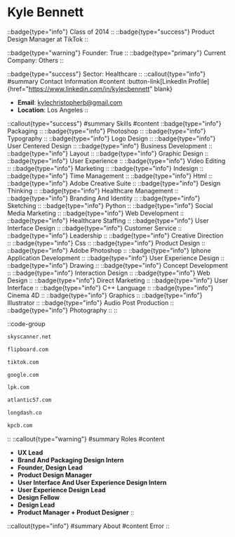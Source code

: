# Kyle Bennett
::badge{type="info"}
Class of 2014
::
::badge{type="success"}
Product Design Manager at TikTok
::

::badge{type="warning"}
Founder: True
::
::badge{type="primary"}
Current Company: Others
::

::badge{type="success"}
Sector: Healthcare
::
::callout{type="info"}
#summary
Contact Information
#content
:button-link[LinkedIn Profile]{href="https://www.linkedin.com/in/kylecbennett" blank}
- **Email**: kylechristopherb@gmail.com
- **Location**: Los Angeles
::

::callout{type="success"}
#summary
Skills
#content
::badge{type="info"}
Packaging
::
::badge{type="info"}
Photoshop
::
::badge{type="info"}
Typography
::
::badge{type="info"}
Logo Design
::
::badge{type="info"}
User Centered Design
::
::badge{type="info"}
Business Development
::
::badge{type="info"}
Layout
::
::badge{type="info"}
Graphic Design
::
::badge{type="info"}
User Experience
::
::badge{type="info"}
Video Editing
::
::badge{type="info"}
Marketing
::
::badge{type="info"}
Indesign
::
::badge{type="info"}
Time Management
::
::badge{type="info"}
Html
::
::badge{type="info"}
Adobe Creative Suite
::
::badge{type="info"}
Design Thinking
::
::badge{type="info"}
Healthcare Management
::
::badge{type="info"}
Branding And Identity
::
::badge{type="info"}
Sketching
::
::badge{type="info"}
Python
::
::badge{type="info"}
Social Media Marketing
::
::badge{type="info"}
Web Development
::
::badge{type="info"}
Healthcare Staffing
::
::badge{type="info"}
User Interface Design
::
::badge{type="info"}
Customer Service
::
::badge{type="info"}
Leadership
::
::badge{type="info"}
Creative Direction
::
::badge{type="info"}
Css
::
::badge{type="info"}
Product Design
::
::badge{type="info"}
Adobe Photoshop
::
::badge{type="info"}
Iphone Application Development
::
::badge{type="info"}
User Experience Design
::
::badge{type="info"}
Drawing
::
::badge{type="info"}
Concept Development
::
::badge{type="info"}
Interaction Design
::
::badge{type="info"}
Web Design
::
::badge{type="info"}
Direct Marketing
::
::badge{type="info"}
User Interface
::
::badge{type="info"}
C++ Language
::
::badge{type="info"}
Cinema 4D
::
::badge{type="info"}
Graphics
::
::badge{type="info"}
Illustrator
::
::badge{type="info"}
Audio Post Production
::
::badge{type="info"}
Photography
::
::

::code-group
```bash [Skyscanner]
skyscanner.net
```
```bash [Flipboard]
flipboard.com
```
```bash [TikTok]
tiktok.com
```
```bash [Google]
google.com
```
```bash [LPK]
lpk.com
```
```bash [Atlantic 57]
atlantic57.com
```
```bash [Long Dash]
longdash.co
```
```bash [Kleiner Perkins Caufield & Byers]
kpcb.com
```
::
::callout{type="warning"}
#summary
Roles
#content
- **UX Lead**
- **Brand And Packaging Design Intern**
- **Founder, Design Lead**
- **Product Design Manager**
- **User Interface And User Experience Design Intern**
- **User Experience Design Lead**
- **Design Fellow**
- **Design Lead**
- **Product Manager + Product Designer**
::

::callout{type="info"}
#summary
About
#content
Error
::
